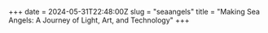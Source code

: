 +++ date = 2024-05-31T22:48:00Z slug = "seaangels" title = "Making Sea Angels: A Journey of Light, Art, and Technology" +++
